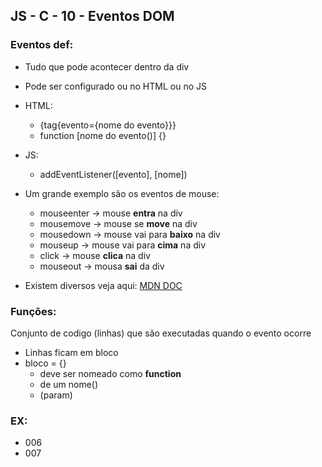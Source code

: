 ## JS - C - 10 - Eventos DOM

### Eventos def:
* Tudo que pode acontecer dentro da div
* Pode ser configurado ou no HTML ou no JS
* HTML:
    * {tag{evento={nome do evento}}}
    * function [nome do evento()] {}
* JS:
    *  addEventListener([evento], [nome])

* Um grande exemplo são os eventos de mouse:
    * mouseenter -> mouse **entra** na div
    * mousemove -> mouse se **move** na div
    * mousedown -> mouse vai para **baixo** na div
    * mouseup -> mouse vai para **cima** na div
    * click -> mouse **clica** na div
    * mouseout -> mousa **sai** da div
* Existem diversos veja aqui: 
    [MDN DOC](https://developer.mozilla.org/pt-BR/docs/Web/Events)
### Funções:
 Conjunto de codigo (linhas) que são executadas quando o evento ocorre

 * Linhas ficam em bloco
 * bloco = {}
    * deve ser nomeado como **function**
    * de um nome()
    * (param)
### EX:
* 006
* 007
